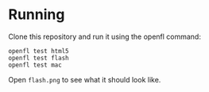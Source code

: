 # Running

Clone this repository and run it using the openfl command:

```
openfl test html5
openfl test flash
openfl test mac
```

Open `flash.png` to see what it should look like.

